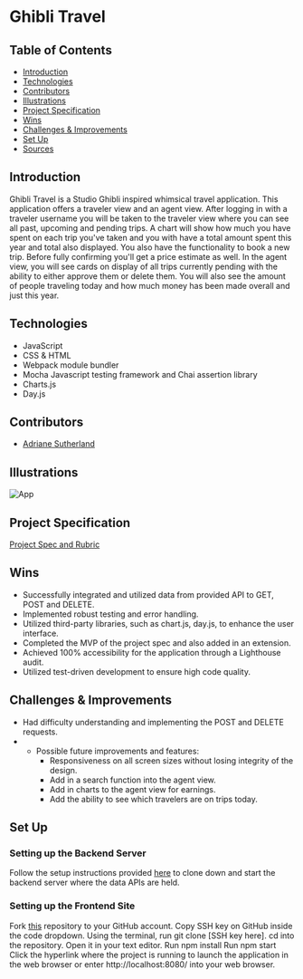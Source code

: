 # Ghibli Travel
## Table of Contents
  - [Introduction](#Introduction)
  - [Technologies](#Technologies)
  - [Contributors](#Contributors)
  - [Illustrations](#Illustrations)
  - [Project Specification](#Project-Specification)
  - [Wins](#Wins)
  - [Challenges & Improvements](#Challenges-&-Improvements)
  - [Set Up](#Set-Up)
  - [Sources](#Sources)
## Introduction
Ghibli Travel is a Studio Ghibli inspired whimsical travel application. This application offers a traveler view and an agent view. After logging in with a traveler username you will be taken to the traveler view where you can see all past, upcoming and pending trips. A chart will show how much you have spent on each trip you've taken and you with have a total amount spent this year and total also displayed. You also have the functionality to book a new trip. Before fully confirming you'll get a price estimate as well. In the agent view, you will see cards on display of all trips currently pending with the ability to either approve them or delete them. You will also see the amount of people traveling today and how much money has been made overall and just this year.
## Technologies
  - JavaScript
  - CSS & HTML
  - Webpack module bundler
  - Mocha Javascript testing framework and Chai assertion library
  - Charts.js
  - Day.js
## Contributors
  - [Adriane Sutherland](https://github.com/asutherland91)
## Illustrations
![App](https://media0.giphy.com/media/LWhTJIe9VIw2KRD2wv/giphy.gif)
## Project Specification
[Project Spec and Rubric](https://frontend.turing.edu/projects/travel-tracker.html)
## Wins
- Successfully integrated and utilized data from provided API to GET, POST and DELETE.
- Implemented robust testing and error handling.
- Utilized third-party libraries, such as chart.js, day.js, to enhance the user interface.
- Completed the MVP of the project spec and also added in an extension.
- Achieved 100% accessibility for the application through a Lighthouse audit.
- Utilized test-driven development to ensure high code quality.
## Challenges & Improvements
- Had difficulty understanding and implementing the POST and DELETE requests.
- 
  - Possible future improvements and features:
    - Responsiveness on all screen sizes without losing integrity of the design.
    - Add in a search function into the agent view.
    - Add in charts to the agent view for earnings.
    - Add the ability to see which travelers are on trips today.

## Set Up
### Setting up the Backend Server
Follow the setup instructions provided [here](https://github.com/turingschool-examples/travel-tracker-api) to clone down and start the backend server where the data APIs are held.

### Setting up the Frontend Site

Fork [this](https://github.com/asutherland91/travel-tracker) repository to your GitHub account.
Copy SSH key on GitHub inside the code dropdown.
Using the terminal, run git clone [SSH key here].
cd into the repository.
Open it in your text editor.
Run npm install
Run npm start
Click the hyperlink where the project is running to launch the application in the web browser or enter http://localhost:8080/ into your web browser.

